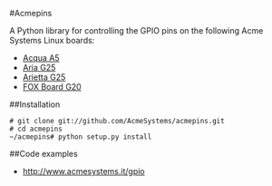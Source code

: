 #Acmepins

A Python library for controlling the GPIO pins on
the following Acme Systems Linux boards:

* [Acqua A5](http://www.acmesystems.it/acqua)
* [Aria G25](http://www.acmesystems.it/aria)
* [Arietta G25](http://www.acmesystems.it/arietta)
* [FOX Board G20](http://www.acmesystems.it/FOXG20) 

##Installation

```
# git clone git://github.com/AcmeSystems/acmepins.git
# cd acmepins
~/acmepins# python setup.py install
```

##Code examples

* http://www.acmesystems.it/gpio

